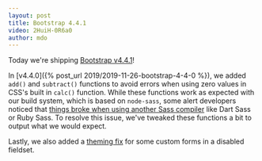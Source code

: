 ```yaml
---
layout: post
title: Bootstrap 4.4.1
video: 2HuiH-0R6a0
author: mdo
---
```


Today we're shipping [Bootstrap v4.4.1](https://github.com/twbs/bootstrap/releases/tag/v4.4.1)!

In [v4.4.0]({% post_url 2019/2019-11-26-bootstrap-4-4-0 %}), we added `add()` and `subtract()` functions to avoid errors when using zero values in CSS's built in `calc()` function. While these functions work as expected with our build system, which is based on `node-sass`, some alert developers noticed that [things broke when using another Sass compiler](https://github.com/twbs/bootstrap/issues/29743) like Dart Sass or Ruby Sass. To resolve this issue, we've tweaked these functions a bit to output what we would expect.

Lastly, we also added a [theming fix](https://github.com/twbs/bootstrap/pull/29762) for some custom forms in a disabled fieldset.
